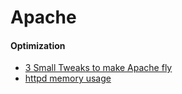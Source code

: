 # Apache

#### Optimization
* [3 Small Tweaks to make Apache fly](http://www.jeffgeerling.com/blog/3-small-tweaks-make-apache-fly)
* [httpd memory usage](http://unix.stackexchange.com/questions/187112/httpd-memory-usage)

